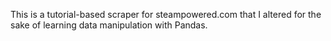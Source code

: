 This is a tutorial-based scraper for steampowered.com that I altered for the sake of learning data manipulation with Pandas.
